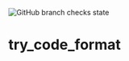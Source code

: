 ![GitHub branch checks state](https://img.shields.io/github/checks-status/AlexNik/try_code_format/master)

# try_code_format
